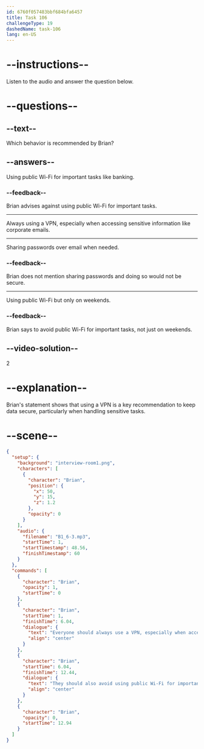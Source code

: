 ```yaml
---
id: 6760f057483bbf684bfa6457
title: Task 106
challengeType: 19
dashedName: task-106
lang: en-US
---
```


<!-- (Audio) Brian: Everyone should always use a VPN, especially when accessing sensitive information. They should also avoid using public Wi-Fi for important tasks, like banking or accessing corporate emails. -->

# --instructions--

Listen to the audio and answer the question below.

# --questions--

## --text--

Which behavior is recommended by Brian?

## --answers--

Using public Wi-Fi for important tasks like banking.

### --feedback--

Brian advises against using public Wi-Fi for important tasks.

---

Always using a VPN, especially when accessing sensitive information like corporate emails.

---

Sharing passwords over email when needed.

### --feedback--

Brian does not mention sharing passwords and doing so would not be secure.

---

Using public Wi-Fi but only on weekends.

### --feedback--

Brian says to avoid public Wi-Fi for important tasks, not just on weekends.

## --video-solution--

2

# --explanation--

Brian's statement shows that using a VPN is a key recommendation to keep data secure, particularly when handling sensitive tasks.

# --scene--

```json
{
  "setup": {
    "background": "interview-room1.png",
    "characters": [
      {
        "character": "Brian",
        "position": {
          "x": 50,
          "y": 15,
          "z": 1.2
        },
        "opacity": 0
      }
    ],
    "audio": {
      "filename": "B1_6-3.mp3",
      "startTime": 1,
      "startTimestamp": 48.56,
      "finishTimestamp": 60
    }
  },
  "commands": [
    {
      "character": "Brian",
      "opacity": 1,
      "startTime": 0
    },
    {
      "character": "Brian",
      "startTime": 1,
      "finishTime": 6.04,
      "dialogue": {
        "text": "Everyone should always use a VPN, especially when accessing sensitive information.",
        "align": "center"
      }
    },
    {
      "character": "Brian",
      "startTime": 6.04,
      "finishTime": 12.44,
      "dialogue": {
        "text": "They should also avoid using public Wi-Fi for important tasks like banking or accessing corporate emails.",
        "align": "center"
      }
    },
    {
      "character": "Brian",
      "opacity": 0,
      "startTime": 12.94
    }
  ]
}
```
